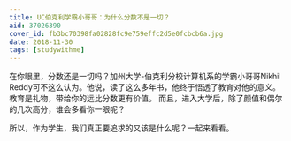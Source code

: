 ```yaml
---
title: UC伯克利学霸小哥哥：为什么分数不是一切？
aid: 37026390
cover_id: fb3bc70398fa02828fc9e759effc2d5e0fcbcb6a.jpg
date: 2018-11-30
tags: [studywithme]
---
```

在你眼里，分数还是一切吗？加州大学-伯克利分校计算机系的学霸小哥哥Nikhil Reddy可不这么认为。他说，读了这么多年书，他终于悟透了教育对他的意义。教育是礼物，带给你的远比分数更有价值。
而且，进入大学后，除了颜值和偶尔的几次高分，谁会多看你一眼呢？

所以，作为学生，我们真正要追求的又该是什么呢？一起来看看。
